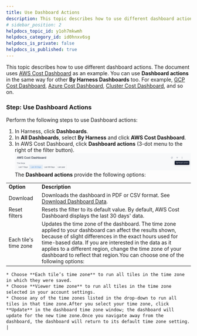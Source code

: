 ```yaml
---
title: Use Dashboard Actions
description: This topic describes how to use different dashboard actions.
# sidebar_position: 2
helpdocs_topic_id: y1oh7mkwmh
helpdocs_category_id: id0hnxv6sg
helpdocs_is_private: false
helpdocs_is_published: true
---
```


This topic describes how to use different dashboard actions. The document uses [AWS Cost Dashboard](../../cloud-cost-management/2-use-cloud-cost-management/8-ccm-dashboards-and-access-control/ccm-dashboards-by-harness/aws-dashboard.md) as an example. You can use **Dashboard actions** in the same way for other **By Harness Dashboards** too. For example, [GCP Cost Dashboard](../../cloud-cost-management/2-use-cloud-cost-management/8-ccm-dashboards-and-access-control/ccm-dashboards-by-harness/gcp-dashboard.md), [Azure Cost Dashboard](../../cloud-cost-management/2-use-cloud-cost-management/8-ccm-dashboards-and-access-control/ccm-dashboards-by-harness/azure-cost-dashboard.md), [Cluster Cost Dashboard](../../cloud-cost-management/2-use-cloud-cost-management/8-ccm-dashboards-and-access-control/ccm-dashboards-by-harness/cluster-cost-dashboard.md), and so on.

### Step: Use Dashboard Actions

Perform the following steps to use Dashboard actions:

1. In Harness, click **Dashboards**.
2. In **All Dashboards**, select **By Harness** and click **AWS Cost Dashboard**.
3. In AWS Cost Dashboard, click **Dashboard actions** (3-dot menu to the right of the filter button).![](./static/use-dashboard-actions-33.png)The **Dashboard actions** provide the following options:  
  


|  |  |
| --- | --- |
| **Option** | **Description** |
| Download | Downloads the dashboard in PDF or CSV format. See [Download Dashboard Data](download-dashboard-data.md). |
| Reset filters | Resets the filter to its default value. By default, AWS Cost Dashboard displays the last 30 days' data. |
| Each tile's time zone | Updates the time zone of the dashboard. The time zone applied to your dashboard can affect the results shown, because of slight differences in the exact hours used for time-based data. If you are interested in the data as it applies to a different region, change the time zone of your dashboard to reflect that region.You can choose one of the following options:
	* Choose **Each tile’s time zone** to run all tiles in the time zone in which they were saved.
	* Choose **Viewer time zone** to run all tiles in the time zone selected in your account settings.
	* Choose any of the time zones listed in the drop-down to run all tiles in that time zone.After you select your time zone, click **Update** in the dashboard time zone window; the dashboard will update for the new time zone.Once you navigate away from the dashboard, the dashboard will return to its default time zone setting. |

